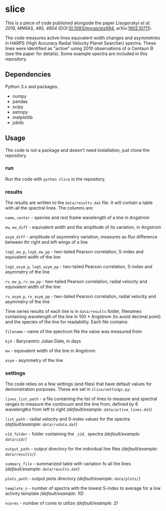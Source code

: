 # slice

This is a piece of code published alongside the paper _Lisogorskyi et al. 2019, MNRAS, 485, 4804_ (DOI:[10.1093/mnras/stz694](https://doi.org/10.1093/mnras/stz694), arXiv:[1902.10711](https://arxiv.org/abs/1902.10711)).

The code measures active lines equivalent width changes and asymmetries in HARPS (High Accuracy Radial Velocity Planet Searcher) spectra. These lines were identified as "active" using 2010 observations of α Centauri B (see the paper for details). Some example spectra are included in this repository.

## Dependencies

Python 3.x and packages:

- numpy
- pandas
- scipy
- astropy
- matplotlib
- joblib

## Usage

The code is not a package and doesn't need installation, just clone the repository.

### run

Run the code with `python slice` in the repository.

### results

The results are written to the `data/results.dat` file. It will contain a table with all the spectral lines.
The columns are:

`name`, `center` - species and rest frame wavelength of a line in Angstrom

`ew`, `ew_diff` - equivalent width and the amplitude of its variation, in Angstrom

`asym_diff` - amplitude of asymmetry variation, measures as flux difference between thr right and left wings of a line

`logS_ew_p`, `logS_ew_pp` - two-tailed Pearson correlation, S-index and equivalent width of the line

`logS_asym_p`, `logS_asym_pp` - two-tailed Pearson correlation, S-index and asymmetry of the line

`rv_ew_p`, `rv_ew_pp` - two-tailed Pearson correlation, radial velocity and equivalent width of the line

`rv_asym_p`, `rv_asym_pp` - two-tailed Pearson correlation, radial velocity and asymmetry of the line

Time series results of each line is in `data/results` folder, filenames containing wavelength of the line in 100 * Angstrom (to avoid decimal point) and the species of the line for readability. 
Each file contains:

`filename` - name of the spectrum file the value was measured from

`bjd` - Barycentric Julian Date, in days

`ew` - equivalent width of the line in Angstrom

`asym` - asymmetry of the line

### settings

The code relies on a few settings (and files) that have default values for demonstration purposes.
These are set in `slice/settings.py`:

`lines_list_path` - a file containing the list of lines to measure and spectral ranges to measure the continuum and the line from, defined by 6 wavelengths from left to right _(default/example: `data/active_lines.dat`)_

`list_path` - radial velocity and S-index values for the spectra _(default/example: `data/rvdata.dat`)_

`s1d_folder` - folder containing the `_s1d_` spectra _(default/example: `data/s1d/`)_

`output_path` - output directory for the individual line files _(default/example: `data/results/`)_

`summary_file` - summarized table with variation fo all the lines _(default/example: `data/results.dat`)_

`plots_path` - output plots directory _(default/example: `data/plots/`)_

`template_n` - number of spectra with the lowest S-index to average for a low activity template _(default/example: 10)_

`ncores` - number of cores to utilize _(default/example: 2)_
